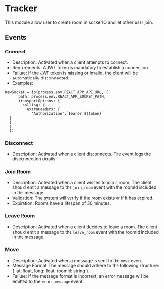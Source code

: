 # Tracker

This module allow user to create room in sockerIO and let other user join.

## Events

### Connect

- Description: Activated when a client attempts to connect.
- Requirements: A JWT token is mandatory to establish a connection.
- Failure: If the JWT token is missing or invalid, the client will be automatically disconnected.
- Examples:

```
newSocket = io(process.env.REACT_APP_API_URL, {
      path: process.env.REACT_APP_SOCKET_PATH,
      transportOptions: {
        polling: {
          extraHeaders: {
            'Authorization':`Bearer ${token}`
  }
  }
  }
  })
```

### Disconnect

- Description: Activated when a client disconnects. The event logs the disconnection details.

### Join Room

- Description: Activated when a client wishes to join a room. The client should emit a message to the `join_room` event with the roomId included in the message.
- Validation: The system will verify if the room exists or if it has expired.
- Expiration: Rooms have a lifespan of 30 minutes.

### Leave Room

- Description: Activated when a client decides to leave a room. The client should emit a message to the `leave_room` event with the roomId included in the message.

### Move

- Description: Activated when a message is sent to the `move` event.
- Message Format: The message should adhere to the following structure: { lat: float, long: float, roomId: string }.
- Failure: If the message format is incorrect, an error message will be emitted to the `error_message` event.
